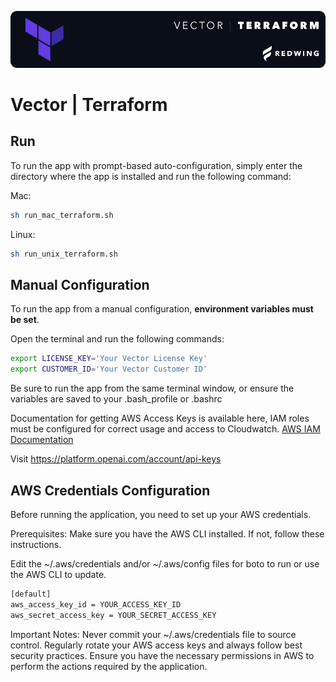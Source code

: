 ![Project Image](vector_terraform.png)

# Vector | Terraform

## Run

To run the app with prompt-based auto-configuration, simply enter the directory where the app is installed and run the following command:

Mac:

```bash
sh run_mac_terraform.sh
```

Linux:

```bash
sh run_unix_terraform.sh
```

## Manual Configuration

To run the app from a manual configuration, **environment variables must be set**. 

Open the terminal and run the following commands:

```bash
export LICENSE_KEY='Your Vector License Key'
export CUSTOMER_ID='Your Vector Customer ID'
```

Be sure to run the app from the same terminal window, or ensure the variables are saved to your .bash_profile or .bashrc

Documentation for getting AWS Access Keys is available here, IAM roles must be configured for correct usage and access to Cloudwatch.
[AWS IAM Documentation](https://docs.aws.amazon.com/powershell/latest/userguide/pstools-appendix-sign-up.html
)

Visit https://platform.openai.com/account/api-keys

## AWS Credentials Configuration

Before running the application, you need to set up your AWS credentials.

Prerequisites:
Make sure you have the AWS CLI installed. If not, follow these instructions.

Edit the ~/.aws/credentials and/or ~/.aws/config files for boto to run or use the AWS CLI to update.

```bash
[default]
aws_access_key_id = YOUR_ACCESS_KEY_ID
aws_secret_access_key = YOUR_SECRET_ACCESS_KEY
```

Important Notes:
Never commit your ~/.aws/credentials file to source control.
Regularly rotate your AWS access keys and always follow best security practices.
Ensure you have the necessary permissions in AWS to perform the actions required by the application.